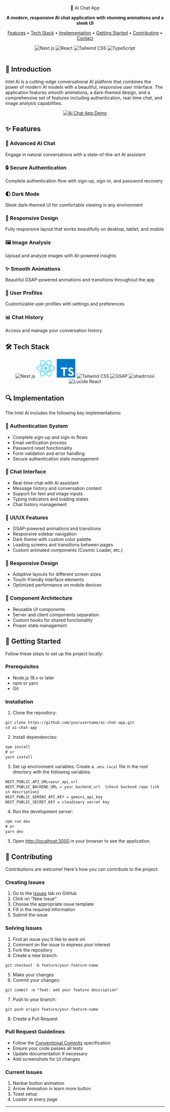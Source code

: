 <div align="center"><p>🚀 AI Chat App </p></div>
<div align="center">
  <p align="center">
    <b>A modern, responsive AI chat application with stunning animations and a sleek UI</b>
  </p><p align="center">
    <a href="#features">Features</a> •
    <a href="#tech-stack">Tech Stack</a> •
    <a href="#implementation">Implementation</a> •
    <a href="#getting-started">Getting Started</a> •
    <a href="#contributing">Contributing</a> •
    <a href="#contact">Contact</a>
  </p><div align="center">
    <img src="https://img.shields.io/badge/next.js-000000?style=for-the-badge&logo=nextdotjs&logoColor=white" alt="Next.js" />
    <img src="https://img.shields.io/badge/React-20232A?style=for-the-badge&logo=react&logoColor=61DAFB" alt="React" />
    <img src="https://img.shields.io/badge/Tailwind_CSS-38B2AC?style=for-the-badge&logo=tailwind-css&logoColor=white" alt="Tailwind CSS" />
    <img src="https://img.shields.io/badge/TypeScript-007ACC?style=for-the-badge&logo=typescript&logoColor=white" alt="TypeScript" />
  </div>
</div><br />

## 🌟 Introduction

Intel Ai is a cutting-edge conversational AI platform that combines the power of modern AI models with a beautiful, responsive user interface. The application features smooth animations, a dark-themed design, and a comprehensive set of features including authentication, real-time chat, and image analysis capabilities.

<div align="center">
  <a href="https://v0-replicate-ai-chat-app.vercel.app/">
    <img src="https://res.cloudinary.com/di4jbsdwo/image/upload/v1747508912/Screenshot_2025-05-18_003353_dbu9oc.png" alt="AI Chat App Demo" width="80" height="80" />
  </a>

</div>

<div id="features"></div>

## ✨ Features 


<div  class="features-grid">
  <div class="feature-card">
    <h3>🤖 Advanced AI Chat</h3>
    <p>Engage in natural conversations with a state-of-the-art AI assistant</p>
  </div> <div class="feature-card">
    <h3>🔒 Secure Authentication</h3>
    <p>Complete authentication flow with sign-up, sign-in, and password recovery</p>
  </div>  <div class="feature-card">
    <h3>🌓 Dark Mode</h3>
    <p>Sleek dark-themed UI for comfortable viewing in any environment</p>
  </div> <div class="feature-card">
    <h3>📱 Responsive Design</h3>
    <p>Fully responsive layout that works beautifully on desktop, tablet, and mobile</p>
  </div>  <div class="feature-card">
    <h3>🖼️ Image Analysis</h3>
    <p>Upload and analyze images with AI-powered insights</p>
  </div>  <div class="feature-card">
    <h3>✨ Smooth Animations</h3>
    <p>Beautiful GSAP-powered animations and transitions throughout the app</p>
  </div> <div class="feature-card">
    <h3>👤 User Profiles</h3>
    <p>Customizable user profiles with settings and preferences</p>
  </div>  <div class="feature-card">
    <h3>📊 Chat History</h3>
    <p>Access and manage your conversation history</p>
  </div>
</div>

<div id="tech-stack"></div>

## 🛠️ Tech Stack

<p align="center">
  <img src="https://imgs.search.brave.com/BjI0NRFCTlF2KZYQBJ7W7U9RW9ZdINwZR15cPgSdzHU/rs:fit:500:0:0:0/g:ce/aHR0cHM6Ly9pbWFn/ZXMuc2Vla2xvZ28u/Y29tL2xvZ28tcG5n/LzMyLzEvbmV4dC1q/cy1sb2dvLXBuZ19z/ZWVrbG9nby0zMjE4/MDYucG5n" alt="Next.js" width="60" height="60" />
  <img src="https://raw.githubusercontent.com/devicons/devicon/master/icons/react/react-original.svg" alt="React" width="60" height="60" />
  <img src="https://raw.githubusercontent.com/devicons/devicon/master/icons/typescript/typescript-original.svg" alt="TypeScript" width="60" height="60" />
  <img src="https://www.vectorlogo.zone/logos/tailwindcss/tailwindcss-icon.svg" alt="Tailwind CSS" width="60" height="60" />
  <img src="https://cdn.worldvectorlogo.com/logos/gsap-greensock.svg" alt="GSAP" width="60" height="60" />
  <img src="https://avatars.githubusercontent.com/u/139895814?s=200&v=4" alt="shadcn/ui" width="60" height="60" />
  <img src="https://lucide.dev/logo.light.svg" alt="Lucide React" width="60" height="60" />
</p>

<div id="implementation"></div>

## 🔍 Implementation

The Intel Ai includes the following key implementations:

### 🔐 Authentication System

- Complete sign-up and sign-in flows
- Email verification process
- Password reset functionality
- Form validation and error handling
- Secure authentication state management


### 💬 Chat Interface

- Real-time chat with AI assistant
- Message history and conversation context
- Support for text and image inputs
- Typing indicators and loading states
- Chat history management


### 🎨 UI/UX Features

- GSAP-powered animations and transitions
- Responsive sidebar navigation
- Dark theme with custom color palette
- Loading screens and transitions between pages
- Custom animated components (Cosmic Loader, etc.)


### 📱 Responsive Design

- Adaptive layouts for different screen sizes
- Touch-friendly interface elements
- Optimized performance on mobile devices


### 🧩 Component Architecture

- Reusable UI components
- Server and client components separation
- Custom hooks for shared functionality
- Proper state management

<div id="getting-started"></div>

## 🚀 Getting Started

Follow these steps to set up the project locally:

### Prerequisites

- Node.js 18.x or later
- npm or yarn
- Git


### Installation

1. Clone the repository:

```shellscript
git clone https://github.com/yourusername/ai-chat-app.git
cd ai-chat-app
```


2. Install dependencies:

```shellscript
npm install
# or
yarn install
```


3. Set up environment variables:
Create a `.env.local` file in the root directory with the following variables:

```plaintext
NEXT_PUBLIC_API_URL=your_api_url
NEXT_PUBLIC_BACKEND_URL = your_backend_url  {check backend repo link in description}
NEXT_PUBLIC_GEMINI_API_KEY = gemini_api_key
NEXT_PUBLIC_SECRET_KEY = cloudinary secret key

```


4. Run the development server:

```shellscript
npm run dev
# or
yarn dev
```


5. Open [http://localhost:3000](http://localhost:3000) in your browser to see the application.

<div id="contributing"></div>

## 🤝 Contributing

Contributions are welcome! Here's how you can contribute to the project:

### Creating Issues

1. Go to the [Issues](https://github.com/yourusername/ai-chat-app/issues) tab on GitHub
2. Click on "New Issue"
3. Choose the appropriate issue template
4. Fill in the required information
5. Submit the issue


### Solving Issues

1. Find an issue you'd like to work on
2. Comment on the issue to express your interest
3. Fork the repository
4. Create a new branch:

```shellscript
git checkout -b feature/your-feature-name
```


5. Make your changes
6. Commit your changes:

```shellscript
git commit -m "feat: add your feature description"
```


7. Push to your branch:

```shellscript
git push origin feature/your-feature-name
```


8. Create a Pull Request


### Pull Request Guidelines

- Follow the [Conventional Commits](https://www.conventionalcommits.org/) specification
- Ensure your code passes all tests
- Update documentation if necessary
- Add screenshots for UI changes

### Current Issues 

 1. Navbar button animation
 2. Arrow Animation in learn more button
 3. Toast setup
 4. Loader at every page
---

